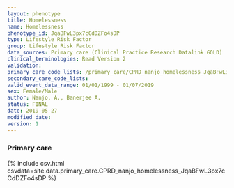```yaml
---
layout: phenotype
title: Homelessness
name: Homelessness
phenotype_id: JqaBFwL3px7cCdDZFo4sDP 
type: Lifestyle Risk Factor
group: Lifestyle Risk Factor
data_sources: Primary care (Clinical Practice Research Datalink GOLD)
clinical_terminologies: Read Version 2
validation: 
primary_care_code_lists: /primary_care/CPRD_nanjo_homelessness_JqaBFwL3px7cCdDZFo4sDP.csv
secondary_care_code_lists: 
valid_event_data_range: 01/01/1999 - 01/07/2019
sex: Female/Male
author: Nanjo, A., Banerjee A.
status: FINAL
date: 2019-05-27
modified_date: 
version: 1
---
```


### Primary care 
{% include csv.html csvdata=site.data.primary_care.CPRD_nanjo_homelessness_JqaBFwL3px7cCdDZFo4sDP %}
